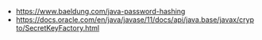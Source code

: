 - https://www.baeldung.com/java-password-hashing
- https://docs.oracle.com/en/java/javase/11/docs/api/java.base/javax/crypto/SecretKeyFactory.html
